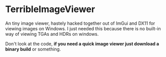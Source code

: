 # TerribleImageViewer
An tiny image viewer, hastely hacked together out of ImGui and DX11 for viewing images on Windows.
I just needed this because there is no built-in way of viewing TGAs and HDRs on windows.

Don't look at the code, **if you need a quick image viewer just download a binary build** or something.
